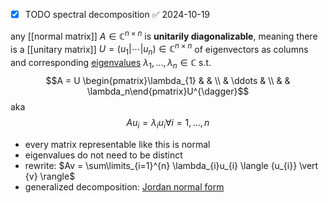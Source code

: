 - [x] TODO spectral decomposition ✅ 2024-10-19

any [[normal matrix]] $A \in \mathbb{C}^{n \times n}$ is **unitarily diagonalizable**, meaning there is a [[unitary matrix]] $U = (u_{1} \vert \cdots \vert u_{n})\in \mathbb{C}^{n \times n}$ of eigenvectors as columns and corresponding [eigenvalues](eigenvalues%20and%20eigenvectors.md) $\lambda_{1}, \dots, \lambda_{n}\in \mathbb{C}$ s.t. $$A = U \begin{pmatrix}\lambda_{1} & & \\ & \ddots & \\ & & \lambda_n\end{pmatrix}U^{\dagger}$$aka $$A u_{i} = \lambda_{i} u_{i} \forall i = 1, \dots, n$$
- every matrix representable like this is normal
- eigenvalues do not need to be distinct
- rewrite: $Av = \sum\limits_{i=1}^{n} \lambda_{i}u_{i} \langle {u_{i}} \vert {v} \rangle$
- generalized decomposition: [Jordan normal form](https://en.wikipedia.org/wiki/Jordan_normal_form)
